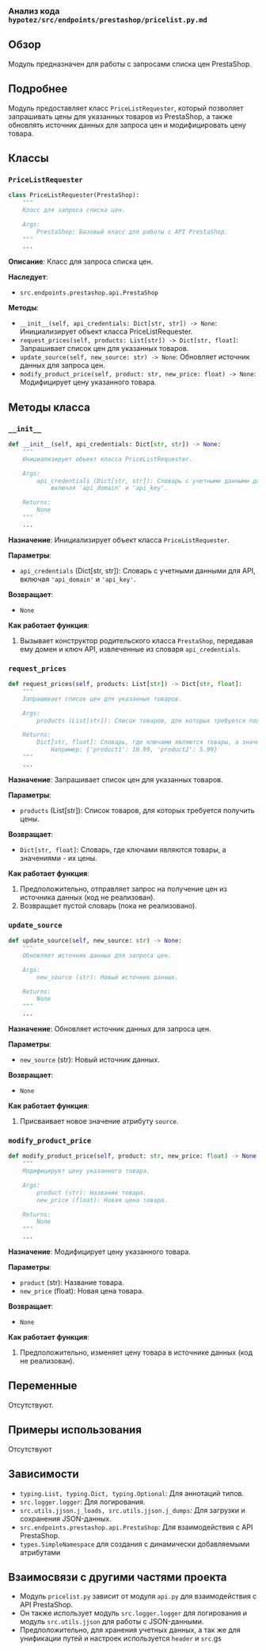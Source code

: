 ### Анализ кода `hypotez/src/endpoints/prestashop/pricelist.py.md`

## Обзор

Модуль предназначен для работы с запросами списка цен PrestaShop.

## Подробнее

Модуль предоставляет класс `PriceListRequester`, который позволяет запрашивать цены для указанных товаров из PrestaShop, а также обновлять источник данных для запроса цен и модифицировать цену товара.

## Классы

### `PriceListRequester`

```python
class PriceListRequester(PrestaShop):
    """
    Класс для запроса списка цен.

    Args:
        PrestaShop: Базовый класс для работы с API PrestaShop.
    """
    ...
```

**Описание**:
Класс для запроса списка цен.

**Наследует**:

*   `src.endpoints.prestashop.api.PrestaShop`

**Методы**:

*   `__init__(self, api_credentials: Dict[str, str]) -> None`: Инициализирует объект класса PriceListRequester.
*   `request_prices(self, products: List[str]) -> Dict[str, float]`: Запрашивает список цен для указанных товаров.
*   `update_source(self, new_source: str) -> None`: Обновляет источник данных для запроса цен.
*   `modify_product_price(self, product: str, new_price: float) -> None`: Модифицирует цену указанного товара.

## Методы класса

### `__init__`

```python
def __init__(self, api_credentials: Dict[str, str]) -> None:
    """
    Инициализирует объект класса PriceListRequester.

    Args:
        api_credentials (Dict[str, str]): Словарь с учетными данными для API,
            включая 'api_domain' и 'api_key'.

    Returns:
        None
    """
    ...
```

**Назначение**:
Инициализирует объект класса `PriceListRequester`.

**Параметры**:

*   `api_credentials` (Dict[str, str]): Словарь с учетными данными для API, включая `'api_domain'` и `'api_key'`.

**Возвращает**:

*   `None`

**Как работает функция**:

1.  Вызывает конструктор родительского класса `PrestaShop`, передавая ему домен и ключ API, извлеченные из словаря `api_credentials`.

### `request_prices`

```python
def request_prices(self, products: List[str]) -> Dict[str, float]:
    """
    Запрашивает список цен для указанных товаров.

    Args:
        products (List[str]): Список товаров, для которых требуется получить цены.

    Returns:
        Dict[str, float]: Словарь, где ключами являются товары, а значениями - их цены.
            Например: {'product1': 10.99, 'product2': 5.99}
    """
    ...
```

**Назначение**:
Запрашивает список цен для указанных товаров.

**Параметры**:

*   `products` (List[str]): Список товаров, для которых требуется получить цены.

**Возвращает**:

*   `Dict[str, float]`: Словарь, где ключами являются товары, а значениями - их цены.

**Как работает функция**:

1.  Предположительно, отправляет запрос на получение цен из источника данных (код не реализован).
2.  Возвращает пустой словарь (пока не реализовано).

### `update_source`

```python
def update_source(self, new_source: str) -> None:
    """
    Обновляет источник данных для запроса цен.

    Args:
        new_source (str): Новый источник данных.

    Returns:
        None
    """
    ...
```

**Назначение**:
Обновляет источник данных для запроса цен.

**Параметры**:

*   `new_source` (str): Новый источник данных.

**Возвращает**:

*   `None`

**Как работает функция**:

1.  Присваивает новое значение атрибуту `source`.

### `modify_product_price`

```python
def modify_product_price(self, product: str, new_price: float) -> None:
    """
    Модифицирует цену указанного товара.

    Args:
        product (str): Название товара.
        new_price (float): Новая цена товара.

    Returns:
        None
    """
    ...
```

**Назначение**:
Модифицирует цену указанного товара.

**Параметры**:

*   `product` (str): Название товара.
*   `new_price` (float): Новая цена товара.

**Возвращает**:

*   `None`

**Как работает функция**:

1.  Предположительно, изменяет цену товара в источнике данных (код не реализован).

## Переменные

Отсутствуют.

## Примеры использования

Отсутствуют

## Зависимости

*   `typing.List, typing.Dict, typing.Optional`: Для аннотаций типов.
*   `src.logger.logger`: Для логирования.
*   `src.utils.jjson.j_loads, src.utils.jjson.j_dumps`: Для загрузки и сохранения JSON-данных.
*   `src.endpoints.prestashop.api.PrestaShop`: Для взаимодействия с API PrestaShop.
*   `types.SimpleNamespace` для создания  с динамически добавляемыми атрибутами

## Взаимосвязи с другими частями проекта

*   Модуль `pricelist.py` зависит от модуля `api.py` для взаимодействия с API PrestaShop.
*   Он также использует модуль `src.logger.logger` для логирования и модуль `src.utils.jjson` для работы с JSON-данными.
*   Предположительно, для хранения учетных данных, а так же для унификации путей и настроек используется `header` и  `src`.gs